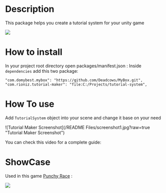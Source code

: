 # Description

This package helps you create a tutorial system for your unity game

![](https://github.com/uchar/Tutorial-Maker/blob/main/README%20Files/help.gif)

# How to install

In your project root directory open packages/manifest.json :
Inside `dependencies` add this two package:

```
"com.domybest.mybox": "https://github.com/Deadcows/MyBox.git",
"com.rioniz.tutorial-maker": "file:C:/Projects/tutorial-system",
```

# How To use

Add `TutorialSystem` object into your scene and change it base on your need

![Tutorial Maker Screenshot](/README Files/screenshot1.jpg?raw=true "Tutorial Maker Screenshot")

You can check this video for a complete guide:

# ShowCase

Used in this game  [Punchy Race](https://play.google.com/store/apps/details?id=com.dopamine.punchyrace3d&hl=en&gl=US) :

![](https://github.com/uchar/Tutorial-Maker/blob/main/README%20Files/showcase.gif)


